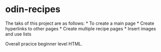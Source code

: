 # odin-recipes

The taks of this project are as follows:
    * To create a main page
    * Create hyperlinks to other pages
    * Create multiple recipe pages
    * Insert images and use lists

Overall pracice beginner level HTML.
